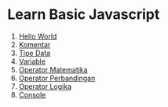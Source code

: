 # Learn Basic Javascript

<ol>
  <li><a href="./hello-world/">Hello World</a></li>
  <li><a href="./komentar/">Komentar</a></li>
  <li><a href="./tipe-data/">Tipe Data</a></li>
  <li><a href="./variable/">Variable</a></li>
  <li><a href="./operator-math">Operator Matematika</a></li>
  <li><a href="./operator-perbandingan/">Operator Perbandingan</a></li>
  <li><a href="./operator-logika/">Operator Logika</a></li>
  <li><a href="./console/">Console</a></li>
</ol>
